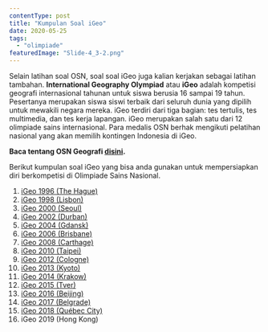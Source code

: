 ```yaml
---
contentType: post
title: "Kumpulan Soal iGeo"
date: 2020-05-25
tags: 
  - "olimpiade"
featuredImage: "Slide-4_3-2.png"
---
```


Selain latihan soal OSN, soal soal iGeo juga kalian kerjakan sebagai latihan tambahan. **International Geography Olympiad** atau **iGeo** adalah kompetisi geografi internasional tahunan untuk siswa berusia 16 sampai 19 tahun. Pesertanya merupakan siswa siswi terbaik dari seluruh dunia yang dipilih untuk mewakili negara mereka. iGeo terdiri dari tiga bagian: tes tertulis, tes multimedia, dan tes kerja lapangan. iGeo merupakan salah satu dari 12 olimpiade sains internasional. Para medalis OSN berhak mengikuti pelatihan nasional yang akan memilih kontingen Indonesia di iGeo.

**Baca tentang OSN Geografi [disini](https://supergeografi.com/olimpiade/mengenal-osn-geografi/).**

Berikut kumpulan soal iGeo yang bisa anda gunakan untuk mempersiapkan diri berkompetisi di Olimpiade Sains Nasional.

1. [iGeo 1996 (The Hague)](https://drive.google.com/open?id=1bvYKUCP56oo5HUkCWs2rPZjD81GLUxRD)
2. [iGeo 1998 (Lisbon)](https://drive.google.com/open?id=1DrrtlseqkMVSbNwiXKHobEbEU8E0w0gS)
3. [iGeo 2000 (Seoul)](https://drive.google.com/open?id=1uBo9GR_es5Yqa3kK2Q1eOg17RXY-QPv_)
4. [iGeo 2002 (Durban)](https://drive.google.com/open?id=1xFCtxZvYVcrqf-ZKhRRWkrH_rBXJgMBc)
5. [iGeo 2004 (Gdansk)](https://drive.google.com/open?id=1uigZMZCFNJoOjjAeTuxkgiz-U8QrSCm_)
6. [iGeo 2006 (Brisbane)](https://drive.google.com/open?id=1RU75scRruHsvpRyW9CcoVtE-rCVQAf_0)
7. [iGeo 2008 (Carthage)](https://drive.google.com/open?id=1WWmSNsECEJnUwFx_Rt1z5baO2iZ5BbcD)
8. [iGeo 2010 (Taip](https://drive.google.com/open?id=1iqezH5IoVIRZUvvgbaM-khkatMus-Hns)[e](https://drive.google.com/open?id=1iqezH5IoVIRZUvvgbaM-khkatMus-Hns)[i)](https://drive.google.com/open?id=1iqezH5IoVIRZUvvgbaM-khkatMus-Hns)
9. [iGeo 2012 (Cologne)](https://drive.google.com/open?id=1ZK6nZ2Ue58C_ZkXtOpjl_8vSCp8hDw2P)
10. [iGeo 2013 (Kyoto)](https://drive.google.com/open?id=1XmFbSEk35FFBOsUOjqeq4emArH9BtPX5)
11. [iGeo 2014 (Krakow)](https://drive.google.com/open?id=1xf08lIklvVEBqtWYxv89rBQcbrSh6c1b)
12. [iGeo 2015 (Tver)](https://drive.google.com/open?id=1KNcZtsyKD6ETa57ng23HtxQU-deaKZS1)
13. [iGeo 2016 (Beijing)](https://drive.google.com/open?id=1YZ7WVPrng_5HI78KCvAGSQyHPAeYKqd9)
14. [iGeo 2017 (Belgrade)](https://drive.google.com/open?id=1lpMIHUC3YzrFStcYLk7Ns7pCCB7gPqct)
15. [iGeo 2018 (Québec City)](https://drive.google.com/open?id=1u5_kuY27BV2uI72j5wVDaoRenKaS86_S)
16. iGeo 2019 (Hong Kong)
